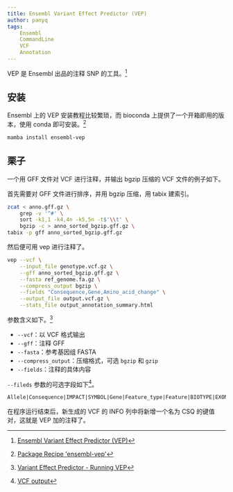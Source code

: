 ```yaml
---
title: Ensembl Variant Effect Predictor (VEP)
author: panyq
tags:
    Ensembl
    CommandLine
    VCF
    Annotation
---
```


VEP 是 Ensembl 出品的注释 SNP 的工具。[^1]

## 安装

Ensembl 上的 VEP 安装教程比较繁琐，而 bioconda 上提供了一个开箱即用的版本，使用 conda 即可安装。[^2]

```bash
mamba install ensembl-vep
```

## 栗子
一个用 GFF 文件对 VCF 进行注释，并输出 bgzip 压缩的 VCF 文件的例子如下。

首先需要对 GFF 文件进行排序，并用 bgzip 压缩，用 tabix 建索引。

```bash
zcat < anno.gff.gz \
    grep -v '^#' \
    sort -k1,1 -k4,4n -k5,5n -t$'\\t' \
    bgzip -c > anno_sorted_bgzip.gff.gz \
tabix -p gff anno_sorted_bgzip.gff.gz
```

然后便可用 vep 进行注释了。

```bash
vep --vcf \
    --input_file genotype.vcf.gz \
    --gff anno_sorted_bgzip.gff.gz \
    --fasta ref_genome.fa.gz \
    --compress_output bgzip \
    --fields "Consequence,Gene,Amino_acid_change" \
    --output_file output.vcf.gz \
    --stats_file output_annotation_summary.html
```

参数含义如下。[^3]
- `--vcf`：以 VCF 格式输出
- `--gff`：注释 GFF
- `--fasta`：参考基因组 FASTA
- `--compress_output`：压缩格式，可选 `bgzip` 和 `gzip`
- `--fields`：注释的具体内容

`--fileds` 参数的可选字段如下[^4]。
```txt
Allele|Consequence|IMPACT|SYMBOL|Gene|Feature_type|Feature|BIOTYPE|EXON|INTRON|HGVSc|HGVSp|cDNA_position|CDS_position|Protein_position|Amino_acids|Codons|Existing_variation|DISTANCE|STRAND|FLAGS|SYMBOL_SOURCE|HGNC_ID
```

在程序运行结束后，新生成的 VCF 的 INFO 列中将新增一个名为 CSQ 的键值对，这就是 VEP 加的注释了。


[^1]: [Ensembl Variant Effect Predictor (VEP)](https://asia.ensembl.org/info/docs/tools/vep/index.html)
[^2]: [Package Recipe 'ensembl-vep'](https://bioconda.github.io/recipes/ensembl-vep/README.html)
[^3]: [Variant Effect Predictor - Running VEP](https://asia.ensembl.org/info/docs/tools/vep/script/vep_options.html)
[^4]: [VCF output](https://asia.ensembl.org/info/docs/tools/vep/vep_formats.html#vcfout)